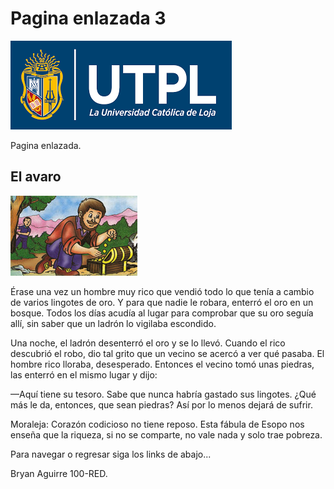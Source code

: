 # Pagina enlazada 3

![Logo UTPL](UTPL.png)

Pagina enlazada.

## El avaro

![avaro](avaro.jpg)

Érase una vez un hombre muy rico que vendió todo lo que tenía a cambio de varios lingotes de oro. Y para que nadie le robara, enterró el oro en un bosque. Todos los días acudía al lugar para comprobar que su oro seguía allí, sin saber que un ladrón lo vigilaba escondido.

Una noche, el ladrón desenterró el oro y se lo llevó. Cuando el rico descubrió el robo, dio tal grito que un vecino se acercó a ver qué pasaba. El hombre rico lloraba, desesperado. Entonces el vecino tomó unas piedras, las enterró en el mismo lugar y dijo:

—Aquí tiene su tesoro. Sabe que nunca habría gastado sus lingotes. ¿Qué más le da, entonces, que sean piedras? Así por lo menos dejará de sufrir.

Moraleja: Corazón codicioso no tiene reposo. Esta fábula de Esopo nos enseña que la riqueza, si no se comparte, no vale nada y solo trae pobreza.

Para navegar o regresar siga los links de abajo...

Bryan Aguirre 100-RED.

```{tableofcontents}
```